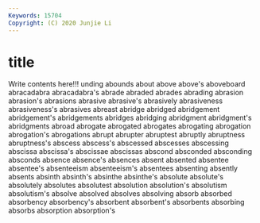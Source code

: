 ```yaml
---
Keywords: 15704
Copyright: (C) 2020 Junjie Li
---
```


# title

Write contents here!!!
unding 
abounds 
about
above 
above's 
aboveboard 
abracadabra 
abracadabra's 
abrade 
abraded 
abrades 
abrading 
abrasion
abrasion's 
abrasions 
abrasive 
abrasive's 
abrasively 
abrasiveness 
abrasiveness's 
abrasives 
abreast 
abridge
abridged 
abridgement 
abridgement's 
abridgements 
abridges 
abridging 
abridgment 
abridgment's 
abridgments 
abroad
abrogate 
abrogated 
abrogates 
abrogating 
abrogation 
abrogation's 
abrogations 
abrupt 
abrupter 
abruptest
abruptly 
abruptness 
abruptness's 
abscess 
abscess's 
abscessed 
abscesses 
abscessing 
abscissa 
abscissa's
abscissae 
abscissas 
abscond 
absconded 
absconding 
absconds 
absence 
absence's 
absences 
absent
absented 
absentee 
absentee's 
absenteeism 
absenteeism's 
absentees 
absenting 
absently 
absents 
absinth
absinth's 
absinthe 
absinthe's 
absolute 
absolute's 
absolutely 
absolutes 
absolutest 
absolution 
absolution's
absolutism 
absolutism's 
absolve 
absolved 
absolves 
absolving 
absorb 
absorbed 
absorbency 
absorbency's
absorbent 
absorbent's 
absorbents 
absorbing 
absorbs 
absorption 
absorption's 
